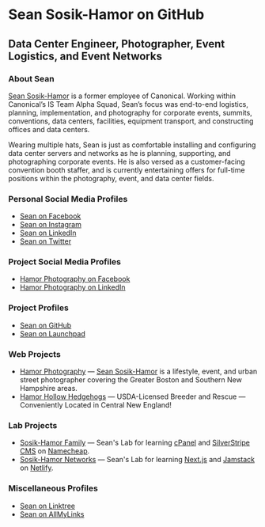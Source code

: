 # Sean Sosik-Hamor on GitHub
## Data Center Engineer, Photographer, Event Logistics, and Event Networks
### About Sean
[Sean Sosik-Hamor](https://www.hamor.com/) is a former employee of Canonical. Working within Canonical’s IS Team Alpha Squad, Sean’s focus was end-to-end logistics, planning, implementation, and photography for corporate events, summits, conventions, data centers, facilities, equipment transport, and constructing offices and data centers.

Wearing multiple hats, Sean is just as comfortable installing and configuring data center servers and networks as he is planning, supporting, and photographing corporate events. He is also versed as a customer-facing convention booth staffer, and is currently entertaining offers for full-time positions within the photography, event, and data center fields.

### Personal Social Media Profiles
- [Sean on Facebook](https://www.facebook.com/Sciri/)
- [Sean on Instagram](https://www.instagram.com/SeanSosikHamor/)
- [Sean on LinkedIn](https://www.linkedin.com/in/sosikhamor/)
- [Sean on Twitter](https://twitter.com/sciri)

### Project Social Media Profiles
- [Hamor Photography on Facebook](https://www.facebook.com/HamorPhotography)
- [Hamor Photography on LinkedIn](https://www.linkedin.com/company/HamorPhotography/)

### Project Profiles
- [Sean on GitHub](https://github.com/SeanSosikHamor/)
- [Sean on Launchpad](https://launchpad.net/~sciri)

### Web Projects
- [Hamor Photography](https://www.hamor.com/) — [Sean Sosik-Hamor](https://www.hamor.com/) is a lifestyle, event, and urban street photographer covering the Greater Boston and Southern New Hampshire areas.
- [Hamor Hollow Hedgehogs](https://www.hamorhollow.com/) — USDA-Licensed Breeder and Rescue — Conveniently Located in Central New England!

### Lab Projects
- [Sosik-Hamor Family](https://sosik-hamor.com/) — Sean's Lab for learning [cPanel](https://www.cpanel.net/) and [SilverStripe CMS](https://www.silverstripe.org/) on [Namecheap](https://www.namecheap.com/).
- [Sosik-Hamor Networks](https://shn.nu/) — Sean's Lab for learning [Next.js](https://nextjs.org/) and [Jamstack](https://jamstack.org/) on [Netlify](https://www.netlify.com/).

### Miscellaneous Profiles
- [Sean on Linktree](https://linktr.ee/seansosikhamor)
- [Sean on AllMyLinks](https://allmylinks.com/seansosikhamor)
